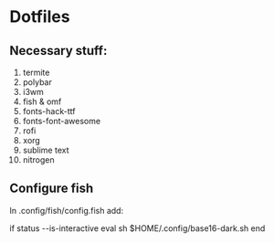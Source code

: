 # Dotfiles

## Necessary stuff:
1. termite
2. polybar
3. i3wm
4. fish & omf
5. fonts-hack-ttf
6. fonts-font-awesome
7. rofi
8. xorg
9. sublime text
10. nitrogen

## Configure fish

In .config/fish/config.fish add:

if status --is-interactive
    eval sh $HOME/.config/base16-dark.sh
end
